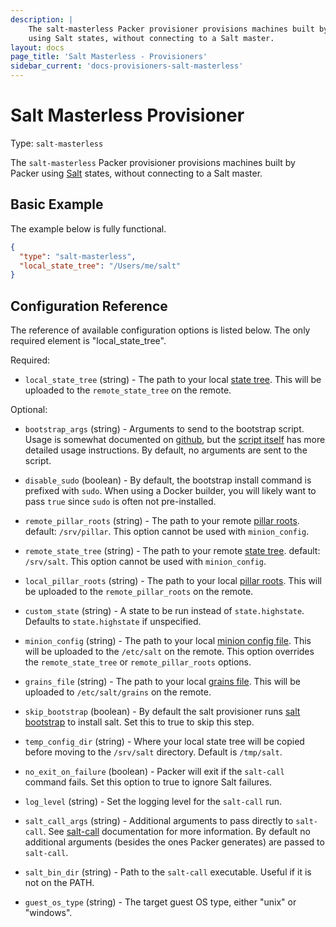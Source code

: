 ```yaml
---
description: |
    The salt-masterless Packer provisioner provisions machines built by Packer
    using Salt states, without connecting to a Salt master.
layout: docs
page_title: 'Salt Masterless - Provisioners'
sidebar_current: 'docs-provisioners-salt-masterless'
---
```


# Salt Masterless Provisioner

Type: `salt-masterless`

The `salt-masterless` Packer provisioner provisions machines built by Packer
using [Salt](http://saltstack.com/) states, without connecting to a Salt
master.

## Basic Example

The example below is fully functional.

``` json
{
  "type": "salt-masterless",
  "local_state_tree": "/Users/me/salt"
}
```

## Configuration Reference

The reference of available configuration options is listed below. The only
required element is "local\_state\_tree".

Required:

-   `local_state_tree` (string) - The path to your local [state
    tree](http://docs.saltstack.com/ref/states/highstate.html#the-salt-state-tree).
    This will be uploaded to the `remote_state_tree` on the remote.

Optional:

-   `bootstrap_args` (string) - Arguments to send to the bootstrap script.
    Usage is somewhat documented on
    [github](https://github.com/saltstack/salt-bootstrap), but the [script
    itself](https://github.com/saltstack/salt-bootstrap/blob/develop/bootstrap-salt.sh)
    has more detailed usage instructions. By default, no arguments are sent to
    the script.

-   `disable_sudo` (boolean) - By default, the bootstrap install command is
    prefixed with `sudo`. When using a Docker builder, you will likely want to
    pass `true` since `sudo` is often not pre-installed.

-   `remote_pillar_roots` (string) - The path to your remote [pillar
    roots](http://docs.saltstack.com/ref/configuration/master.html#pillar-configuration).
    default: `/srv/pillar`. This option cannot be used with `minion_config`.

-   `remote_state_tree` (string) - The path to your remote [state
    tree](http://docs.saltstack.com/ref/states/highstate.html#the-salt-state-tree).
    default: `/srv/salt`. This option cannot be used with `minion_config`.

-   `local_pillar_roots` (string) - The path to your local [pillar
    roots](http://docs.saltstack.com/ref/configuration/master.html#pillar-configuration).
    This will be uploaded to the `remote_pillar_roots` on the remote.

-   `custom_state` (string) - A state to be run instead of `state.highstate`.
    Defaults to `state.highstate` if unspecified.

-   `minion_config` (string) - The path to your local [minion config
    file](http://docs.saltstack.com/ref/configuration/minion.html). This will
    be uploaded to the `/etc/salt` on the remote. This option overrides the
    `remote_state_tree` or `remote_pillar_roots` options.

-   `grains_file` (string) - The path to your local [grains
    file](https://docs.saltstack.com/en/latest/topics/grains). This will be
    uploaded to `/etc/salt/grains` on the remote.

-   `skip_bootstrap` (boolean) - By default the salt provisioner runs [salt
    bootstrap](https://github.com/saltstack/salt-bootstrap) to install salt.
    Set this to true to skip this step.

-   `temp_config_dir` (string) - Where your local state tree will be copied
    before moving to the `/srv/salt` directory. Default is `/tmp/salt`.

-   `no_exit_on_failure` (boolean) - Packer will exit if the `salt-call`
    command fails. Set this option to true to ignore Salt failures.

-   `log_level` (string) - Set the logging level for the `salt-call` run.

-   `salt_call_args` (string) - Additional arguments to pass directly to
    `salt-call`. See
    [salt-call](https://docs.saltstack.com/ref/cli/salt-call.html)
    documentation for more information. By default no additional arguments
    (besides the ones Packer generates) are passed to `salt-call`.

-   `salt_bin_dir` (string) - Path to the `salt-call` executable. Useful if it
    is not on the PATH.

-   `guest_os_type` (string) - The target guest OS type, either "unix" or
    "windows".
